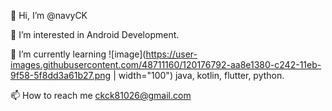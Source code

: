👋 Hi, I’m @navyCK

👀 I’m interested in Android Development.

🌱 I’m currently learning ![image](https://user-images.githubusercontent.com/48711160/120176792-aa8e1380-c242-11eb-9f58-5f8dd3a61b27.png | width="100")
java, kotlin, flutter, python.

📫 How to reach me ckck81026@gmail.com
